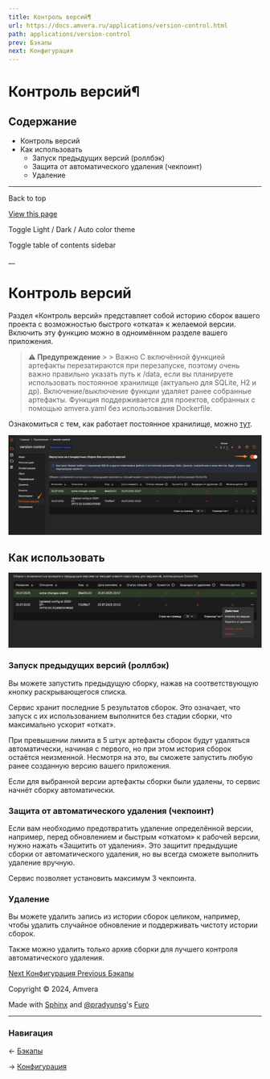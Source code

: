 ```yaml
---
title: Контроль версий¶
url: https://docs.amvera.ru/applications/version-control.html
path: applications/version-control
prev: Бэкапы
next: Конфигурация
---
```


# Контроль версий¶

## Содержание

- Контроль версий
- Как использовать
  - Запуск предыдущих версий (роллбэк)
  - Защита от автоматического удаления (чекпоинт)
  - Удаление

---

Back to top

[ View this page ](<../_sources/applications/version-control.md.txt> "View this page")

Toggle Light / Dark / Auto color theme

Toggle table of contents sidebar

__

# Контроль версий

Раздел «Контроль версий» представляет собой историю сборок вашего проекта с возможностью быстрого «отката» к желаемой версии. Включить эту функцию можно в одноимённом разделе вашего приложения.

> **⚠️ Предупреждение** > > Важно С включённой функцией артефакты перезатираются при перезапуске, поэтому очень важно правильно указать путь к /data, если вы планируете использовать постоянное хранилище (актуально для SQLite, H2 и др). Включение/выключение функции удаляет ранее собранные артефакты. Функция поддерживается для проектов, собранных с помощью amvera.yaml без использования Dockerfile. 

Ознакомиться с тем, как работает постоянное хранилище, можно [тут](storage.md#data).

![main](images/main.png)

## Как использовать

![actions](images/actions.png)

### Запуск предыдущих версий (роллбэк)

Вы можете запустить предыдущую сборку, нажав на соответствующую кнопку раскрывающегося списка.

Сервис хранит последние 5 результатов сборок. Это означает, что запуск с их использованием выполнится без стадии сборки, что максимально ускорит «откат».

При превышении лимита в 5 штук артефакты сборок будут удаляться автоматически, начиная с первого, но при этом история сборок остаётся неизменной. Несмотря на это, вы сможете запустить любую ранее созданную версию вашего приложения.

Если для выбранной версии артефакты сборки были удалены, то сервис начнёт сборку автоматически.

### Защита от автоматического удаления (чекпоинт)

Если вам необходимо предотвратить удаление определённой версии, например, перед обновлением и быстрым «откатом» к рабочей версии, нужно нажать «Защитить от удаления». Это защитит предыдущие сборки от автоматического удаления, но вы всегда сможете выполнить удаление вручную.

Сервис позволяет установить максимум 3 чекпоинта.

### Удаление

Вы можете удалить запись из истории сборок целиком, например, чтобы удалить случайное обновление и поддерживать чистоту истории сборок.

Также можно удалить только архив сборки для лучшего контроля автоматического удаления.

[ Next Конфигурация ](configuration.md) [ Previous Бэкапы ](backups.md)

Copyright © 2024, Amvera 

Made with [Sphinx](<https://www.sphinx-doc.org/>) and [@pradyunsg](<https://pradyunsg.me>)'s [Furo](<https://github.com/pradyunsg/furo>)


---

### Навигация

← [Бэкапы](backups.md)

→ [Конфигурация](configuration.md)
